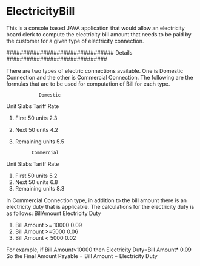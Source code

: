 # ElectricityBill

This is a console based JAVA application that would allow an electricity board clerk to compute the electricity bill amount that needs to be paid by the customer
for a given type of electricity connection.

################################    Details    ##############################

There are two types of electric connections available. One is Domestic Connection and the other is Commercial Connection. 
The following are the formulas that are to be used for computation of Bill for each type.

                Domestic
                
Unit Slabs               Tariff Rate

1. First 50 units              2.3
2. Next 50 units               4.2
3. Remaining units             5.5


             Commercial	
             
Unit Slabs	            Tariff Rate

1. First 50 units	               5.2
2. Next 50 units	               6.8
3. Remaining units	             8.3

In Commercial Connection type, in addition to the bill amount there is an electricity duty that is applicable. The calculations for the electricity duty is as follows:
BillAmount	                   Electricity Duty
 
1. Bill Amount >= 10000                0.09  
2. Bill Amount >=5000                  0.06
3. Bill Amount < 5000                  0.02
 
For example, if Bill Amount>10000 then Electricity Duty=Bill Amount* 0.09
So the Final Amount Payable = Bill Amount + Electricity Duty

